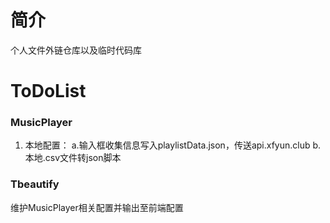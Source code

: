 # 简介
个人文件外链仓库以及临时代码库

# ToDoList
### MusicPlayer
1. 本地配置：
   a.输入框收集信息写入playlistData.json，传送api.xfyun.club
   b.本地.csv文件转json脚本

### Tbeautify
维护MusicPlayer相关配置并输出至前端配置